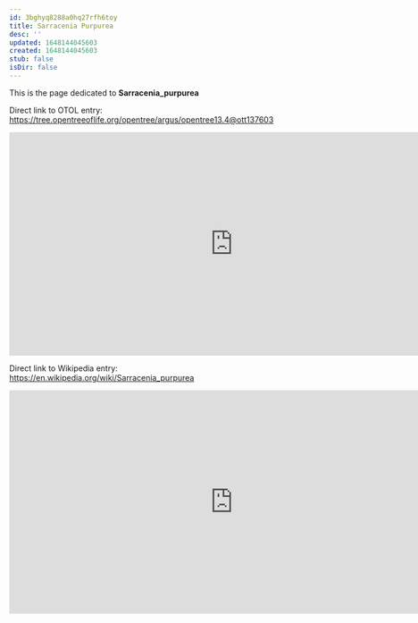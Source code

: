 ```yaml
---
id: 3bghyq8288a0hq27rfh6toy
title: Sarracenia Purpurea
desc: ''
updated: 1648144045603
created: 1648144045603
stub: false
isDir: false
---
```

This is the page dedicated to **Sarracenia_purpurea**


Direct link to OTOL entry: https://tree.opentreeoflife.org/opentree/argus/opentree13.4@ott137603



<html>
    <body>
    <iframe src="https://tree.opentreeoflife.org/opentree/argus/opentree13.4@ott137603"
    width="800" height="400" frameborder="0" allowfullscreen> </iframe>
    </body>
</html>
    


Direct link to Wikipedia entry: https://en.wikipedia.org/wiki/Sarracenia_purpurea



<html>
    <body>
    <iframe src="https://en.wikipedia.org/wiki/Sarracenia_purpurea"
    width="800" height="400" frameborder="0" allowfullscreen> </iframe>
    </body>
</html>
    

